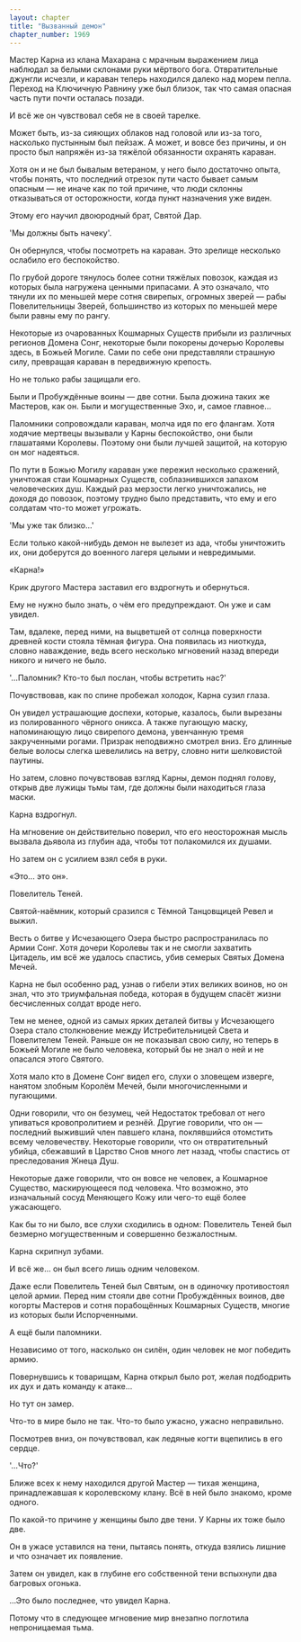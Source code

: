 ```yaml
---
layout: chapter
title: "Вызванный демон"
chapter_number: 1969
---
```




Мастер Карна из клана Махарана с мрачным выражением лица наблюдал за белыми склонами руки мёртвого бога. Отвратительные джунгли исчезли, и караван теперь находился далеко над морем пепла. Переход на Ключичную Равнину уже был близок, так что самая опасная часть пути почти осталась позади.

И всё же он чувствовал себя не в своей тарелке.

Может быть, из-за сияющих облаков над головой или из-за того, насколько пустынным был пейзаж. А может, и вовсе без причины, и он просто был напряжён из-за тяжёлой обязанности охранять караван.

Хотя он и не был бывалым ветераном, у него было достаточно опыта, чтобы понять, что последний отрезок пути часто бывает самым опасным — не иначе как по той причине, что люди склонны отказываться от осторожности, когда пункт назначения уже виден.

Этому его научил двоюродный брат, Святой Дар.

'Мы должны быть начеку'.

Он обернулся, чтобы посмотреть на караван. Это зрелище несколько ослабило его беспокойство.

По грубой дороге тянулось более сотни тяжёлых повозок, каждая из которых была нагружена ценными припасами. А это означало, что тянули их по меньшей мере сотня свирепых, огромных зверей — рабы Повелительницы Зверей, большинство из которых по меньшей мере были равны ему по рангу.

Некоторые из очарованных Кошмарных Существ прибыли из различных регионов Домена Сонг, некоторые были покорены дочерью Королевы здесь, в Божьей Могиле. Сами по себе они представляли страшную силу, превращая караван в передвижную крепость.

Но не только рабы защищали его.

Были и Пробуждённые воины — две сотни. Была дюжина таких же Мастеров, как он. Были и могущественные Эхо, и, самое главное...

Паломники сопровождали караван, молча идя по его флангам. Хотя ходячие мертвецы вызывали у Карны беспокойство, они были глашатаями Королевы. Поэтому они были лучшей защитой, на которую он мог надеяться.

По пути в Божью Могилу караван уже пережил несколько сражений, уничтожая стаи Кошмарных Существ, соблазнившихся запахом человеческих душ. Каждый раз мерзости легко уничтожались, не доходя до повозок, поэтому трудно было представить, что ему и его солдатам что-то может угрожать.

'Мы уже так близко...'

Если только какой-нибудь демон не вылезет из ада, чтобы уничтожить их, они доберутся до военного лагеря целыми и невредимыми.

«Карна!»

Крик другого Мастера заставил его вздрогнуть и обернуться.

Ему не нужно было знать, о чём его предупреждают. Он уже и сам увидел.

Там, вдалеке, перед ними, на выцветшей от солнца поверхности древней кости стояла тёмная фигура. Она появилась из ниоткуда, словно наваждение, ведь всего несколько мгновений назад впереди никого и ничего не было.

'…Паломник? Кто-то был послан, чтобы встретить нас?'

Почувствовав, как по спине пробежал холодок, Карна сузил глаза.

Он увидел устрашающие доспехи, которые, казалось, были вырезаны из полированного чёрного оникса. А также пугающую маску, напоминающую лицо свирепого демона, увенчанную тремя закрученными рогами. Призрак неподвижно смотрел вниз. Его длинные белые волосы слегка шевелились на ветру, словно нити шелковистой паутины.

Но затем, словно почувствовав взгляд Карны, демон поднял голову, открыв две лужицы тьмы там, где должны были находиться глаза маски.

Карна вздрогнул.

На мгновение он действительно поверил, что его неосторожная мысль вызвала дьявола из глубин ада, чтобы тот полакомился их душами.

Но затем он с усилием взял себя в руки.

«Это... это он».

Повелитель Теней.

Святой-наёмник, который сразился с Тёмной Танцовщицей Ревел и выжил.

Весть о битве у Исчезающего Озера быстро распространилась по Армии Сонг. Хотя дочери Королевы так и не смогли захватить Цитадель, им всё же удалось спастись, убив семерых Святых Домена Мечей.

Карна не был особенно рад, узнав о гибели этих великих воинов, но он знал, что это триумфальная победа, которая в будущем спасёт жизни бесчисленных солдат вроде него.

Тем не менее, одной из самых ярких деталей битвы у Исчезающего Озера стало столкновение между Истребительницей Света и Повелителем Теней. Раньше он не показывал свою силу, но теперь в Божьей Могиле не было человека, который бы не знал о ней и не опасался этого Святого.

Хотя мало кто в Домене Сонг видел его, слухи о зловещем изверге, нанятом злобным Королём Мечей, были многочисленными и пугающими.

Одни говорили, что он безумец, чей Недостаток требовал от него упиваться кровопролитием и резнёй. Другие говорили, что он — последний выживший член павшего клана, поклявшийся отомстить всему человечеству. Некоторые говорили, что он отвратительный убийца, сбежавший в Царство Снов много лет назад, чтобы спастись от преследования Жнеца Душ.

Некоторые даже говорили, что он вовсе не человек, а Кошмарное Существо, маскирующееся под человека. Что возможно, это изначальный сосуд Меняющего Кожу или чего-то ещё более ужасающего.

Как бы то ни было, все слухи сходились в одном: Повелитель Теней был безмерно могущественным и совершенно безжалостным.

Карна скрипнул зубами.

И всё же... он был всего лишь одним человеком.

Даже если Повелитель Теней был Святым, он в одиночку противостоял целой армии. Перед ним стояли две сотни Пробуждённых воинов, две когорты Мастеров и сотня порабощённых Кошмарных Существ, многие из которых были Испорченными.

А ещё были паломники.

Независимо от того, насколько он силён, один человек не мог победить армию.

Повернувшись к товарищам, Карна открыл было рот, желая подбодрить их дух и дать команду к атаке...

Но тут он замер.

Что-то в мире было не так. Что-то было ужасно, ужасно неправильно.

Посмотрев вниз, он почувствовал, как ледяные когти вцепились в его сердце.

'...Что?'

Ближе всех к нему находился другой Мастер — тихая женщина, принадлежавшая к королевскому клану. Всё в ней было знакомо, кроме одного.

По какой-то причине у женщины было две тени. У Карны их тоже было две.

Он в ужасе уставился на тени, пытаясь понять, откуда взялись лишние и что означает их появление.

Затем он увидел, как в глубине его собственной тени вспыхнули два багровых огонька.

...Это было последнее, что увидел Карна.

Потому что в следующее мгновение мир внезапно поглотила непроницаемая тьма.

